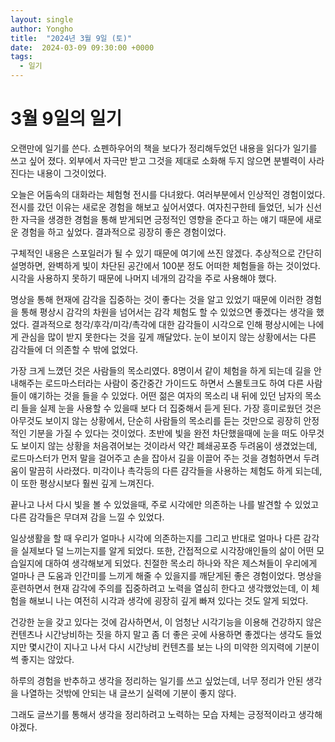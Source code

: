 ```yaml
---
layout: single
author: Yongho
title:  "2024년 3월 9일 (토)"
date:  2024-03-09 09:30:00 +0000
tags:
  - 일기
---
```


# 3월 9일의 일기

오랜만에 일기를 쓴다.
쇼펜하우어의 책을 보다가 정리해두었던 내용을 읽다가 일기를 쓰고 싶어 졌다.
외부에서 자극만 받고 그것을 제대로 소화해 두지 않으면 분별력이 사라진다는 내용이 그것이었다. 

오늘은 어둠속의 대화라는 체험형 전시를 다녀왔다. 여러부분에서 인상적인 경험이었다.
전시를 갔던 이유는 새로운 경험을 해보고 싶어서였다. 여자친구한테 들었던, 뇌가 신선한 자극을 생경한 경험을 통해 받게되면 긍정적인 영향을 준다고 하는 얘기 때문에 새로운 경험을 하고 싶었다. 결과적으로 굉장히 좋은 경험이었다.

구체적인 내용은 스포일러가 될 수 있기 때문에 여기에 쓰진 않겠다. 추상적으로 간단히 설명하면, 완벽하게 빛이 차단된 공간에서 100분 정도 어떠한 체험들을 하는 것이었다. 시각을 사용하지 못하기 때문에 나머지 네개의 감각을 주로 사용해야 했다.

명상을 통해 현재에 감각을 집중하는 것이 좋다는 것을 알고 있었기 때문에 이러한 경험을 통해 평상시 감각의 차원을 넘어서는 감각 체험도 할 수 있었으면 좋겠다는 생각을 했었다. 결과적으로 청각/후각/미각/촉각에 대한 감각들이 시각으로 인해 평상시에는 나에게 관심을 많이 받지 못한다는 것을 깊게 깨달았다. 눈이 보이지 않는 상황에서는 다른 감각들에 더 의존할 수 밖에 없었다. 

가장 크게 느꼈던 것은 사람들의 목소리였다. 8명이서 같이 체험을 하게 되는데 길을 안내해주는 로드마스터라는 사람이 중간중간 가이드도 하면서 스몰토크도 하여 다른 사람들이 얘기하는 것을 들을 수 있었다. 어떤 젊은 여자의 목소리 내 뒤에 있던 남자의 목소리 들을 실제 눈을 사용할 수 있을때 보다 더 집중해서 듣게 된다. 가장 흥미로웠던 것은 아무것도 보이지 않는 상황에서, 단순히 사람들의 목소리를 듣는 것만으로 굉장히 안정적인 기분을 가질 수 있다는 것이었다. 초반에 빛을 완전 차단했을때에 눈을 떠도 아무것도 보이지 않는 상황을 처음겪어보는 것이라서 약간 폐쇄공포증 두려움이 생겼었는데, 로드마스터가 먼저 말을 걸어주고 손을 잡아서 길을 이끌어 주는 것을 경험하면서 두려움이 말끔히 사라졌다. 미각이나 촉각등의 다른 걈각들을 사용하는 체험도 하게 되는데, 이 또한 평상시보다 훨씬 깊게 느껴진다.

끝나고 나서 다시 빛을 볼 수 있었을때, 주로 시각에만 의존하는 나를 발견할 수 있었고 다른 감각들은 무뎌져 감을 느낄 수 있었다. 

일상생활을 할 때 우리가 얼마나 시각에 의존하는지를 그리고 반대로 얼마나 다른 감각을 실제보다 덜 느끼는지를 알게 되었다. 또한, 간접적으로 시각장애인들의 삶이 어떤 모습일지에 대하여 생각해보게 되었다. 친절한 목소리 하나와 작은 제스쳐들이 우리에게 얼마나 큰 도움과 인간미를 느끼게 해줄 수 있을지를 깨닫게된 좋은 경험이었다. 명상을 훈련하면서 현재 감각에 주의를 집중하려고 노력을 열심히 한다고 생각했었는데, 이 체험을 해보니 나는 여전히 시각과 생각에 굉장히 깊게 빠져 있다는 것도 알게 되었다. 

건강한 눈을 갖고 있다는 것에 감사하면서, 이 엄청난 시각기능을 이용해 건강하지 않은 컨텐츠나 시간낭비하는 짓을 하지 말고 좀 더 좋은 곳에 사용하면 좋겠다는 생각도 들었지만 몇시간이 지나고 나서 다시 시간낭비 컨텐츠를 보는 나의 미약한 의지력에 기분이 썩 좋지는 않았다. 

하루의 경험을 반추하고 생각을 정리하는 일기를 쓰고 싶었는데, 너무 정리가 안된 생각을 나열하는 것밖에 안되는 내 글쓰기 실력에 기분이 좋지 않다.  

그래도 글쓰기를 통해서 생각을 정리하려고 노력하는 모습 자체는 긍정적이라고 생각해야겠다. 






